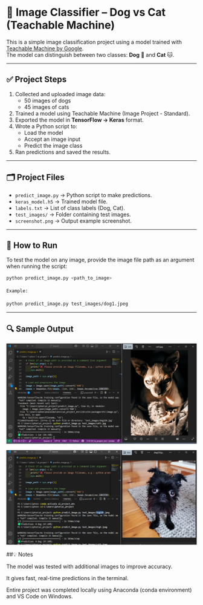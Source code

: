 
# 🧠 Image Classifier – Dog vs Cat (Teachable Machine)

This is a simple image classification project using a model trained with [Teachable Machine by Google](https://teachablemachine.withgoogle.com/).  
The model can distinguish between two classes: **Dog** 🐶 and **Cat** 🐱.

---

## ✅ Project Steps

1. Collected and uploaded image data:
   - 50 images of dogs
   - 45 images of cats
2. Trained a model using Teachable Machine (Image Project - Standard).
3. Exported the model in **TensorFlow → Keras** format.
4. Wrote a Python script to:
   - Load the model
   - Accept an image input
   - Predict the image class
5. Ran predictions and saved the results.

---

## 🗂️ Project Files

- `predict_image.py` → Python script to make predictions.
- `keras_model.h5` → Trained model file.
- `labels.txt` → List of class labels (Dog, Cat).
- `test_images/` → Folder containing test images.
- `screenshot.png` → Output example screenshot.

---
## 🧪 How to Run

To test the model on any image, provide the image file path as an argument when running the script:

```bash
python predict_image.py <path_to_image>

Example:

python predict_image.py test_images/dog1.jpeg

```


----
## 🔍 Sample Output

![Output](Screenshot1.png)

![Output](Screenshot2.png)




##💡 Notes


The model was tested with additional images to improve accuracy.

It gives fast, real-time predictions in the terminal.

Entire project was completed locally using Anaconda (conda environment) and VS Code on Windows.


